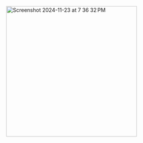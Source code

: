 <img width="352" alt="Screenshot 2024-11-23 at 7 36 32 PM" src="https://github.com/user-attachments/assets/c93723b9-2cf8-4697-9314-9679ea34a87b">
